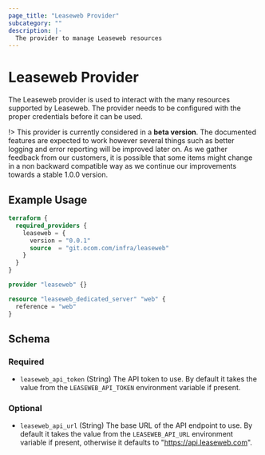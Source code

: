 ```yaml
---
page_title: "Leaseweb Provider"
subcategory: ""
description: |-
  The provider to manage Leaseweb resources
---
```


# Leaseweb Provider

The Leaseweb provider is used to interact with the many
resources supported by Leaseweb. The provider needs to be configured with the
proper credentials before it can be used.

!>
This provider is currently considered in a **beta version**.
The documented features are expected to work however several things such as
better logging and error reporting will be improved later on.
As we gather feedback from our customers, it is possible that some items
might change in a non backward compatible way as we continue our improvements
towards a stable 1.0.0 version.

## Example Usage

```terraform
terraform {
  required_providers {
    leaseweb = {
      version = "0.0.1"
      source  = "git.ocom.com/infra/leaseweb"
    }
  }
}

provider "leaseweb" {}

resource "leaseweb_dedicated_server" "web" {
  reference = "web"
}
```

<!-- schema generated by tfplugindocs -->
## Schema

### Required

- `leaseweb_api_token` (String) The API token to use.
By default it takes the value from the `LEASEWEB_API_TOKEN` environment variable if present.

### Optional

- `leaseweb_api_url` (String) The base URL of the API endpoint to use.
By default it takes the value from the `LEASEWEB_API_URL` environment variable if present,
otherwise it defaults to "https://api.leaseweb.com".
